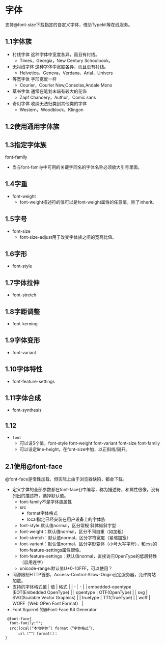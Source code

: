 # 字体
支持@font-size下载指定的自定义字体，借助Typekit等在线服务。
## 1.1字体族
* 衬线字体
这种字体中宽度各异，而且有衬线。
  + Times，Georgia，New Century Schoolbook。
* 无衬线字体
这种字体中宽度各异，而且没有衬线。
  + Helvetica，Geneva，Verdana，Arial，Univers
* 等宽字体
字形宽度一样
  + Courier，Courier New,Consolas,Andale Mono
* 草书字体
通常在笔划末端有较大的花饰
  + Zapf Chancery，Author，Comic sans
* 奇幻字体
收纳无法归类到其他类的字体
  + Western，Woodblock，Klingon
## 1.2使用通用字体族
## 1.3指定字体族
font-family
  + 当与font-family中可用的关键字同名的字体名称必须放大引号里面。
## 1.4字重
+ font-weight
  + font-weight描述符的值可以是font-weight属性的任意值，除了inherit。
## 1.5字号
+ font-size
  + font-size-adjust用于改变字体族之间的宽高比值。
## 1.6字形
+ font-style
## 1.7字体拉伸
+ font-stretch
## 1.8字距调整
+ font-kerning
## 1.9字体变形
+ font-variant
## 1.10字体特性
+ font-feature-settings
## 1.11字体合成
+ font-synthesis
## 1.12
+ `font`
  + 可以设5个值，font-style font-weight font-variant font-size font-family
  + 可以设定line-height，在font-size中加，以正斜线/隔开。
## 2.1使用@font-face
@font-face是惰性加载，但实际上由于浏览器缺陷，都会下载。
+ 定义字体的全部参数都在font-face{}中编写，称为描述符，和属性很像。没有列出的描述符，选择默认值。
  + font-family不是字体族属性
  + src
    + format字体格式
    + local指定已经安装在用户设备上的字体族
  + font-style:默认值normal，区分常规 斜体倾斜字型
  + font-weight：默认值normal，区分不同自重（如加粗）
  + font-stretch：默认值normal，区分字符宽度（紧缩加宽）
  + font-variant：默认值normal，区分字形变体（小号大写字母），和css的font-feature-settings属性很像。
  + font-feature-settings：默认值normal，直接访问OpenType的低层特性（启用连字）
  + unicode-range:默认值U+0-10FFF，可以使用？
+ 同源限制HTTP首部，Access-Control-Allow-Origin设定服务器，允许跨站加载。
+ 支持的字体格式值
| 值 | 格式  |
| - | - | 
| embedded-opentype |EOT(Embedded OpenType) |
| opentype | OTF(OpenType) |
| svg | SVG(Scalable Vector Graphics) |
|  truetype | TTf(TrueType) |
| woff  | WOFF（Web OPen Font Format） | 
+ Font Squirrel 的@Font-Face Kit Generator
```
 @font-face{ 
  font-family:"";
  src:local(“本地字体”) format（“字体格式”），
      url（“”）format()；
}
```
